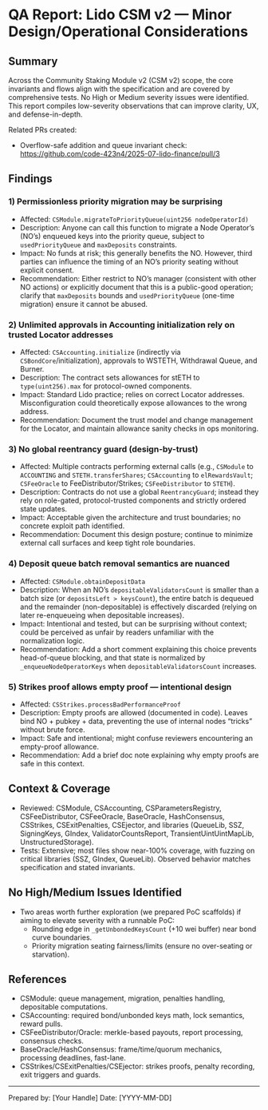 # QA Report: Lido CSM v2 — Minor Design/Operational Considerations

## Summary
Across the Community Staking Module v2 (CSM v2) scope, the core invariants and flows align with the specification and are covered by comprehensive tests. No High or Medium severity issues were identified. This report compiles low-severity observations that can improve clarity, UX, and defense-in-depth.

Related PRs created:
- Overflow-safe addition and queue invariant check: https://github.com/code-423n4/2025-07-lido-finance/pull/3

## Findings

### 1) Permissionless priority migration may be surprising
- Affected: `CSModule.migrateToPriorityQueue(uint256 nodeOperatorId)`
- Description: Anyone can call this function to migrate a Node Operator’s (NO’s) enqueued keys into the priority queue, subject to `usedPriorityQueue` and `maxDeposits` constraints.
- Impact: No funds at risk; this generally benefits the NO. However, third parties can influence the timing of an NO’s priority seating without explicit consent.
- Recommendation: Either restrict to NO’s manager (consistent with other NO actions) or explicitly document that this is a public-good operation; clarify that `maxDeposits` bounds and `usedPriorityQueue` (one-time migration) ensure it cannot be abused.

### 2) Unlimited approvals in Accounting initialization rely on trusted Locator addresses
- Affected: `CSAccounting.initialize` (indirectly via `CSBondCore`/initialization), approvals to WSTETH, Withdrawal Queue, and Burner.
- Description: The contract sets allowances for stETH to `type(uint256).max` for protocol-owned components.
- Impact: Standard Lido practice; relies on correct Locator addresses. Misconfiguration could theoretically expose allowances to the wrong address.
- Recommendation: Document the trust model and change management for the Locator, and maintain allowance sanity checks in ops monitoring.

### 3) No global reentrancy guard (design-by-trust)
- Affected: Multiple contracts performing external calls (e.g., `CSModule` to `ACCOUNTING` and `STETH.transferShares`; `CSAccounting` to `elRewardsVault`; `CSFeeOracle` to FeeDistributor/Strikes; `CSFeeDistributor` to `STETH`).
- Description: Contracts do not use a global `ReentrancyGuard`; instead they rely on role-gated, protocol-trusted components and strictly ordered state updates.
- Impact: Acceptable given the architecture and trust boundaries; no concrete exploit path identified.
- Recommendation: Document this design posture; continue to minimize external call surfaces and keep tight role boundaries.

### 4) Deposit queue batch removal semantics are nuanced
- Affected: `CSModule.obtainDepositData`
- Description: When an NO’s `depositableValidatorsCount` is smaller than a batch size (or `depositsLeft > keysCount`), the entire batch is dequeued and the remainder (non-depositable) is effectively discarded (relying on later re-enqueueing when depositable increases).
- Impact: Intentional and tested, but can be surprising without context; could be perceived as unfair by readers unfamiliar with the normalization logic.
- Recommendation: Add a short comment explaining this choice prevents head-of-queue blocking, and that state is normalized by `_enqueueNodeOperatorKeys` when `depositableValidatorsCount` increases.

### 5) Strikes proof allows empty proof — intentional design
- Affected: `CSStrikes.processBadPerformanceProof`
- Description: Empty proofs are allowed (documented in code). Leaves bind NO + pubkey + data, preventing the use of internal nodes “tricks” without brute force.
- Impact: Safe and intentional; might confuse reviewers encountering an empty-proof allowance.
- Recommendation: Add a brief doc note explaining why empty proofs are safe in this context.

## Context & Coverage
- Reviewed: CSModule, CSAccounting, CSParametersRegistry, CSFeeDistributor, CSFeeOracle, BaseOracle, HashConsensus, CSStrikes, CSExitPenalties, CSEjector, and libraries (QueueLib, SSZ, SigningKeys, GIndex, ValidatorCountsReport, TransientUintUintMapLib, UnstructuredStorage).
- Tests: Extensive; most files show near-100% coverage, with fuzzing on critical libraries (SSZ, GIndex, QueueLib). Observed behavior matches specification and stated invariants.

## No High/Medium Issues Identified
- Two areas worth further exploration (we prepared PoC scaffolds) if aiming to elevate severity with a runnable PoC:
  - Rounding edge in `_getUnbondedKeysCount` (+10 wei buffer) near bond curve boundaries.
  - Priority migration seating fairness/limits (ensure no over-seating or starvation).

## References
- CSModule: queue management, migration, penalties handling, depositable computations.
- CSAccounting: required bond/unbonded keys math, lock semantics, reward pulls.
- CSFeeDistributor/Oracle: merkle-based payouts, report processing, consensus checks.
- BaseOracle/HashConsensus: frame/time/quorum mechanics, processing deadlines, fast-lane.
- CSStrikes/CSExitPenalties/CSEjector: strikes proofs, penalty recording, exit triggers and guards.

---
Prepared by: [Your Handle]
Date: [YYYY-MM-DD]

